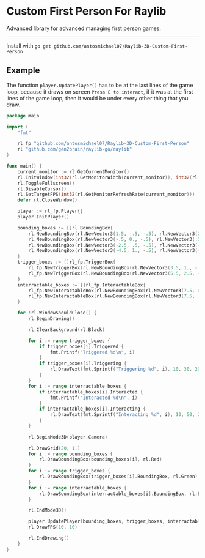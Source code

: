 # Custom First Person For Raylib

Advanced library for advanced managing first person games.<hr>
Install with `go get github.com/antosmichael07/Raylib-3D-Custom-First-Person`

## Example

The function `player.UpdatePlayer()` has to be at the last lines of the game loop, because it draws on screen `Press E to interact`, if it was at the first lines of the game loop, then it would be under every other thing that you draw.

```go
package main

import (
	"fmt"

	rl_fp "github.com/antosmichael07/Raylib-3D-Custom-First-Person"
	rl "github.com/gen2brain/raylib-go/raylib"
)

func main() {
	current_monitor := rl.GetCurrentMonitor()
	rl.InitWindow(int32(rl.GetMonitorWidth(current_monitor)), int32(rl.GetMonitorHeight(current_monitor)), "Raylib 3D Custom First Person - Example")
	rl.ToggleFullscreen()
	rl.DisableCursor()
	rl.SetTargetFPS(int32(rl.GetMonitorRefreshRate(current_monitor)))
	defer rl.CloseWindow()

	player := rl_fp.Player{}
	player.InitPlayer()

	bounding_boxes := []rl.BoundingBox{
		rl.NewBoundingBox(rl.NewVector3(1.5, -.5, -.5), rl.NewVector3(2.5, .5, .5)),
		rl.NewBoundingBox(rl.NewVector3(-.5, 0., -.5), rl.NewVector3(.5, 1., .5)),
		rl.NewBoundingBox(rl.NewVector3(-2.5, .5, -.5), rl.NewVector3(-1.5, 1.5, .5)),
		rl.NewBoundingBox(rl.NewVector3(-4.5, 1., -.5), rl.NewVector3(-3.5, 2., .5)),
	}
	trigger_boxes := []rl_fp.TriggerBox{
		rl_fp.NewTriggerBox(rl.NewBoundingBox(rl.NewVector3(3.5, 1., -.5), rl.NewVector3(4.5, 2., .5))),
		rl_fp.NewTriggerBox(rl.NewBoundingBox(rl.NewVector3(5.5, 2.5, -.5), rl.NewVector3(6.5, 3.5, .5))),
	}
	interractable_boxes := []rl_fp.InteractableBox{
		rl_fp.NewInteractableBox(rl.NewBoundingBox(rl.NewVector3(7.5, 0., -.5), rl.NewVector3(8.5, 1., .5))),
		rl_fp.NewInteractableBox(rl.NewBoundingBox(rl.NewVector3(7.5, .5, -.5), rl.NewVector3(8.5, 1.5, .5))),
	}

	for !rl.WindowShouldClose() {
		rl.BeginDrawing()

		rl.ClearBackground(rl.Black)

		for i := range trigger_boxes {
			if trigger_boxes[i].Triggered {
				fmt.Printf("Triggered %d\n", i)
			}
			if trigger_boxes[i].Triggering {
				rl.DrawText(fmt.Sprintf("Triggering %d", i), 10, 30, 20, rl.White)
			}
		}
		for i := range interractable_boxes {
			if interractable_boxes[i].Interacted {
				fmt.Printf("Interacted %d\n", i)
			}
			if interractable_boxes[i].Interacting {
				rl.DrawText(fmt.Sprintf("Interacting %d", i), 10, 50, 20, rl.White)
			}
		}

		rl.BeginMode3D(player.Camera)

		rl.DrawGrid(20, 1.)
		for i := range bounding_boxes {
			rl.DrawBoundingBox(bounding_boxes[i], rl.Red)
		}
		for i := range trigger_boxes {
			rl.DrawBoundingBox(trigger_boxes[i].BoundingBox, rl.Green)
		}
		for i := range interractable_boxes {
			rl.DrawBoundingBox(interractable_boxes[i].BoundingBox, rl.Blue)
		}

		rl.EndMode3D()

		player.UpdatePlayer(bounding_boxes, trigger_boxes, interractable_boxes)
		rl.DrawFPS(10, 10)

		rl.EndDrawing()
	}
}
```

